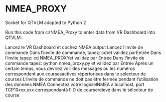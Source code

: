# NMEA_PROXY
 Socket for QTVLM adapted to Python 2
 
 Run this code from c:\NMEA_Proxy to enter data from VR Dashboard into QTVLM.
 
 Lancez le VR Dashboard et cochez NMEA output
 Lancez l’Invite de commande
 Dans l’invite de commande, tapez: cd\et validez parEntrée
 Dans l’invite tapez: cd NMEA_PROXYet validez par Entrée
 Dans l‘invite de commande tapez: python nmea_proxy.py et validez par Entrée
 Après   un   certain   temps,   vous   devriez   voir   des   messages   où   les   numéros correspondent aux coursesactives répertoriées dans le sélecteur de courses
 L’invite de commande ne doit pas être fermée pendant l’utilisation des données NMEA
 Connectez votre logicielNMEA à localhost, port TCP10xxx,xxx correspondantà l'ID de courserelevé dans le sélecteur de course
